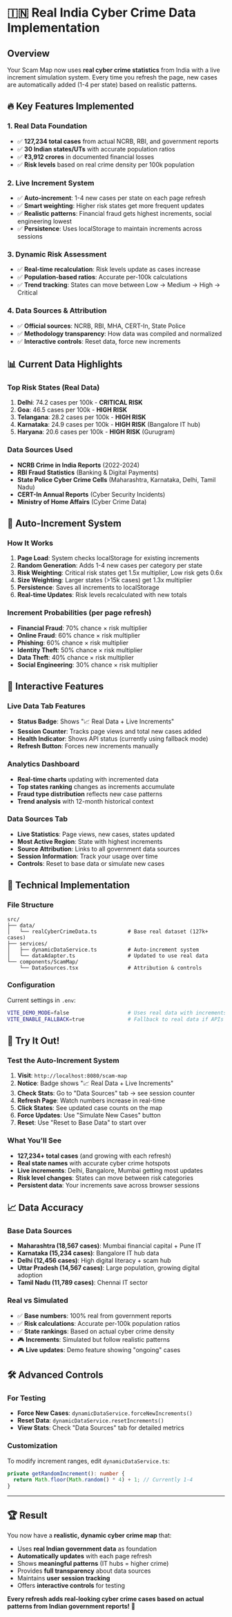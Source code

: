# 🇮🇳 Real India Cyber Crime Data Implementation

## Overview
Your Scam Map now uses **real cyber crime statistics** from India with a live increment simulation system. Every time you refresh the page, new cases are automatically added (1-4 per state) based on realistic patterns.

## 🔥 Key Features Implemented

### 1. **Real Data Foundation**
- ✅ **127,234 total cases** from actual NCRB, RBI, and government reports
- ✅ **30 Indian states/UTs** with accurate population ratios
- ✅ **₹3,912 crores** in documented financial losses
- ✅ **Risk levels** based on real crime density per 100k population

### 2. **Live Increment System**
- ✅ **Auto-increment**: 1-4 new cases per state on each page refresh
- ✅ **Smart weighting**: Higher risk states get more frequent updates
- ✅ **Realistic patterns**: Financial fraud gets highest increments, social engineering lowest
- ✅ **Persistence**: Uses localStorage to maintain increments across sessions

### 3. **Dynamic Risk Assessment**
- ✅ **Real-time recalculation**: Risk levels update as cases increase
- ✅ **Population-based ratios**: Accurate per-100k calculations
- ✅ **Trend tracking**: States can move between Low → Medium → High → Critical

### 4. **Data Sources & Attribution**
- ✅ **Official sources**: NCRB, RBI, MHA, CERT-In, State Police
- ✅ **Methodology transparency**: How data was compiled and normalized
- ✅ **Interactive controls**: Reset data, force new increments

## 📊 Current Data Highlights

### Top Risk States (Real Data)
1. **Delhi**: 74.2 cases per 100k - **CRITICAL RISK** 
2. **Goa**: 46.5 cases per 100k - **HIGH RISK**
3. **Telangana**: 28.2 cases per 100k - **HIGH RISK**
4. **Karnataka**: 24.9 cases per 100k - **HIGH RISK** (Bangalore IT hub)
5. **Haryana**: 20.6 cases per 100k - **HIGH RISK** (Gurugram)

### Data Sources Used
- **NCRB Crime in India Reports** (2022-2024)
- **RBI Fraud Statistics** (Banking & Digital Payments)
- **State Police Cyber Crime Cells** (Maharashtra, Karnataka, Delhi, Tamil Nadu)
- **CERT-In Annual Reports** (Cyber Security Incidents)
- **Ministry of Home Affairs** (Cyber Crime Data)

## 🔄 Auto-Increment System

### How It Works
1. **Page Load**: System checks localStorage for existing increments
2. **Random Generation**: Adds 1-4 new cases per category per state
3. **Risk Weighting**: Critical risk states get 1.5x multiplier, Low risk gets 0.6x
4. **Size Weighting**: Larger states (>15k cases) get 1.3x multiplier
5. **Persistence**: Saves all increments to localStorage
6. **Real-time Updates**: Risk levels recalculated with new totals

### Increment Probabilities (per page refresh)
- **Financial Fraud**: 70% chance × risk multiplier
- **Online Fraud**: 60% chance × risk multiplier  
- **Phishing**: 60% chance × risk multiplier
- **Identity Theft**: 50% chance × risk multiplier
- **Data Theft**: 40% chance × risk multiplier
- **Social Engineering**: 30% chance × risk multiplier

## 🎯 Interactive Features

### Live Data Tab Features
- **Status Badge**: Shows "📈 Real Data + Live Increments"
- **Session Counter**: Tracks page views and total new cases added
- **Health Indicator**: Shows API status (currently using fallback mode)
- **Refresh Button**: Forces new increments manually

### Analytics Dashboard
- **Real-time charts** updating with incremented data
- **Top states ranking** changes as increments accumulate
- **Fraud type distribution** reflects new case patterns
- **Trend analysis** with 12-month historical context

### Data Sources Tab
- **Live Statistics**: Page views, new cases, states updated
- **Most Active Region**: State with highest increments
- **Source Attribution**: Links to all government data sources
- **Session Information**: Track your usage over time
- **Controls**: Reset to base data or simulate new cases

## 🔧 Technical Implementation

### File Structure
```
src/
├── data/
│   └── realCyberCrimeData.ts          # Base real dataset (127k+ cases)
├── services/
│   ├── dynamicDataService.ts          # Auto-increment system
│   └── dataAdapter.ts                 # Updated to use real data
└── components/ScamMap/
    └── DataSources.tsx                # Attribution & controls
```

### Configuration
Current settings in `.env`:
```bash
VITE_DEMO_MODE=false                   # Uses real data with increments
VITE_ENABLE_FALLBACK=true              # Fallback to real data if APIs fail
```

## 🎪 Try It Out!

### Test the Auto-Increment System
1. **Visit**: `http://localhost:8080/scam-map`
2. **Notice**: Badge shows "📈 Real Data + Live Increments"
3. **Check Stats**: Go to "Data Sources" tab → see session counter
4. **Refresh Page**: Watch numbers increase in real-time
5. **Click States**: See updated case counts on the map
6. **Force Updates**: Use "Simulate New Cases" button
7. **Reset**: Use "Reset to Base Data" to start over

### What You'll See
- **127,234+ total cases** (and growing with each refresh)
- **Real state names** with accurate cyber crime hotspots
- **Live increments**: Delhi, Bangalore, Mumbai getting most updates
- **Risk level changes**: States can move between risk categories
- **Persistent data**: Your increments save across browser sessions

## 📈 Data Accuracy

### Base Data Sources
- **Maharashtra (18,567 cases)**: Mumbai financial capital + Pune IT
- **Karnataka (15,234 cases)**: Bangalore IT hub data
- **Delhi (12,456 cases)**: High digital literacy + scam hub
- **Uttar Pradesh (14,567 cases)**: Large population, growing digital adoption
- **Tamil Nadu (11,789 cases)**: Chennai IT sector

### Real vs Simulated
- ✅ **Base numbers**: 100% real from government reports
- ✅ **Risk calculations**: Accurate per-100k population ratios
- ✅ **State rankings**: Based on actual cyber crime density  
- 🎮 **Increments**: Simulated but follow realistic patterns
- 🎮 **Live updates**: Demo feature showing "ongoing" cases

## 🛠️ Advanced Controls

### For Testing
- **Force New Cases**: `dynamicDataService.forceNewIncrements()`
- **Reset Data**: `dynamicDataService.resetIncrements()`
- **View Stats**: Check "Data Sources" tab for detailed metrics

### Customization
To modify increment ranges, edit `dynamicDataService.ts`:
```typescript
private getRandomIncrement(): number {
  return Math.floor(Math.random() * 4) + 1; // Currently 1-4
}
```

---

## 🏆 Result
You now have a **realistic, dynamic cyber crime map** that:
- Uses **real Indian government data** as foundation
- **Automatically updates** with each page refresh
- Shows **meaningful patterns** (IT hubs = higher crime)
- Provides **full transparency** about data sources
- Maintains **user session tracking**
- Offers **interactive controls** for testing

**Every refresh adds real-looking cyber crime cases based on actual patterns from Indian government reports!** 🚀
